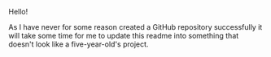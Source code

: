 Hello!

As I have never for some reason created a GitHub repository successfully it will take some time for me to update this readme into something that doesn't look like a five-year-old's project.
